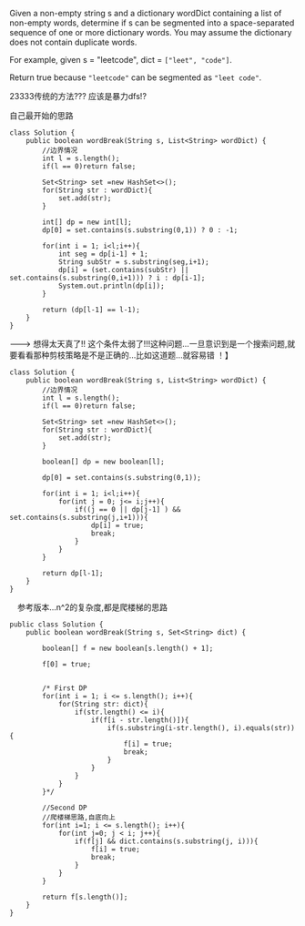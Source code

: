 Given a non-empty string s and a dictionary wordDict containing a list of non-empty words, determine if s can be segmented into a space-separated sequence of one or more dictionary words. You may assume the dictionary does not contain duplicate words.

For example, given
s = "leetcode",
dict = `["leet", "code"]`.

Return true because `"leetcode"` can be segmented as `"leet code"`.


23333传统的方法??? 应该是暴力dfs!?

自己最开始的思路
```
class Solution {
    public boolean wordBreak(String s, List<String> wordDict) {
        //边界情况
        int l = s.length();
        if(l == 0)return false;
        
        Set<String> set =new HashSet<>();
        for(String str : wordDict){
            set.add(str);
        }
        
        int[] dp = new int[l];
        dp[0] = set.contains(s.substring(0,1)) ? 0 : -1;
        
        for(int i = 1; i<l;i++){
            int seg = dp[i-1] + 1;
            String subStr = s.substring(seg,i+1);
            dp[i] = (set.contains(subStr) || set.contains(s.substring(0,i+1))) ? i : dp[i-1];
            System.out.println(dp[i]);
        }   
        
        return (dp[l-1] == l-1);
    }
}
```

---> 想得太天真了!! 这个条件太弱了!!!这种问题...一旦意识到是一个搜索问题,就要看看那种剪枝策略是不是正确的...比如这道题...就容易错
！】

```
class Solution {
    public boolean wordBreak(String s, List<String> wordDict) {
        //边界情况
        int l = s.length();
        if(l == 0)return false;
        
        Set<String> set =new HashSet<>();
        for(String str : wordDict){
            set.add(str);
        }
        
        boolean[] dp = new boolean[l];
        
        dp[0] = set.contains(s.substring(0,1));
        
        for(int i = 1; i<l;i++){
            for(int j = 0; j<= i;j++){
                if((j == 0 || dp[j-1] ) && set.contains(s.substring(j,i+1))){
                    dp[i] = true;   
                    break;
                }
            }
        }
        
        return dp[l-1];
    }
}
```

&emsp;参考版本...n^2的复杂度,都是爬楼梯的思路
```
public class Solution {
    public boolean wordBreak(String s, Set<String> dict) {
        
        boolean[] f = new boolean[s.length() + 1];
        
        f[0] = true;
        
        
        /* First DP
        for(int i = 1; i <= s.length(); i++){
            for(String str: dict){
                if(str.length() <= i){
                    if(f[i - str.length()]){
                        if(s.substring(i-str.length(), i).equals(str)){
                            f[i] = true;
                            break;
                        }
                    }
                }
            }
        }*/
        
        //Second DP
        //爬楼梯思路,自底向上
        for(int i=1; i <= s.length(); i++){
            for(int j=0; j < i; j++){
                if(f[j] && dict.contains(s.substring(j, i))){
                    f[i] = true;
                    break;
                }
            }
        }
        
        return f[s.length()];
    }
}
```